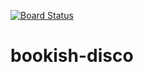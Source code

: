 [![Board Status](https://dev.azure.com/gatoohoo/931609f2-91ee-4adb-9ed7-23938d1f12d3/a434329f-9491-4663-977d-0dad2f63f680/_apis/work/boardbadge/ab4215b0-0916-4670-9413-69f79dc531c3)](https://dev.azure.com/gatoohoo/931609f2-91ee-4adb-9ed7-23938d1f12d3/_boards/board/t/a434329f-9491-4663-977d-0dad2f63f680/Microsoft.RequirementCategory)
# bookish-disco